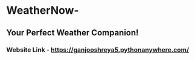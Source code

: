 # WeatherNow-
## Your Perfect Weather Companion! 
### Website Link - https://ganjooshreya5.pythonanywhere.com/


